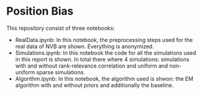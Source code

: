 # Position Bias

This repository consist of three notebooks:

- RealData.ipynb: In this notebook, the preprocessing steps used for the real data of NVB are shown. Everything is anonymized.
- Simulations.ipynb: In this notebook the code for all the simulations used in this report is shown. In total there where 4 simulations: simulations with and without rank-relevance correlation and uniform and non-uniform sparse simulations.
- Algorithm.ipynb: In this notebook, the algorithm used is shwon: the EM algorithm with and without priors and additionally the baseline.
